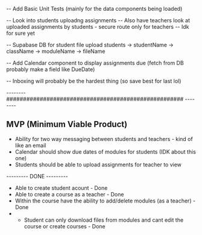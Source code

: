 <!-- -- Add a module component for course details page -->

<!-- -- Re-design the left side bar nav on course details -->

<!-- -- Update buttons for course details -->

<!-- -- Add a landing page on /landing (maybe) -->

<!-- -- Implement createCourse modal -->

<!-- -- Implement mongoDB createCourse -->
<!-- -- Design the login page -->

<!-- Create Course:
id: ObjectID
courseName: Calc 101
subject: Math
description: lorem ipsums
published: True
term: "2023-2024" -->

<!-- -- Fetch DB Data for Dashboard -->
<!-- -- Update routing for the courses/[course-name] -->
<!-- -- Show default initial sample module as first module
-- Subsequent modules will be the DB ones

-- Use Supabase for the files - File structure something like below

-- modules -> courseName -> moduleName -> fileData -->
<!-- -- Nicer Module Name form -->
<!-- -- Add descriptions for Who We Help
-- Update Pricing Cards to reflect Who We Help -->
<!-- -- Update README.md to show what the project is and etc -->
<!-- -- Add Hooks  -->

<!-- -- Update Modals with backdrop that you can click out of to close -->

<!-- -- Add Next Auth with credentials
-- Add singup route for nextauth
-- useSessions for auth (!auth redirect to /login) -->

<!-- -- Add helpers for mongoDB connecting and etc to DRY up code -->

<!-- -- Also update avatar for profile based on auth name so everyone has a unique avatar -->

<!-- -- Error handling for the not allowing same module name - handle in API route -->

<!-- -- Add React Hot Toast for uploading files and creating modules/courses -->

<!-- -- Reset DBs -->
<!-- -- Create custom Toaster component -->

<!-- ---------------------------------TODO BELOW--------------------------------- -->

-- Add Basic Unit Tests (mainly for the data components being loaded)

-- Look into students uploadng assignments
-- Also have teachers look at uploaded assignments by students - secure route only for teachers
-- Idk for sure yet

-- Supabase DB for student file upload
students -> studentName -> className -> moduleName -> fileName

-- Add Calendar component to display assignments due (fetch from DB probably make a field like DueDate)

-- Inboxing will probably be the hardest thing (so save best for last lol)

-------- ##################################################### --------

## MVP (Minimum Viable Product)

- Ability for two way messaging between students and teachers - kind of like an email
- Calendar should show due dates of modules for students (IDK about this one)
- Students should be able to upload assignments for teacher to view

--------- DONE ---------

- Able to create student acount - Done
- Able to create a course as a teacher - Done
- Within the course have the ability to add/delete modules (as a teacher) - Done
- - Student can only download files from modules and cant edit the course or create courses - Done
